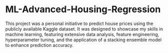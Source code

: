 # ML-Advanced-Housing-Regression
This project was a personal initiative to predict house prices using the publicly available Kaggle dataset. It was designed to showcase my skills in machine learning, featuring extensive data analysis, feature engineering, hyperparameter tuning, and the application of a stacking ensemble model to enhance prediction accuracy.
